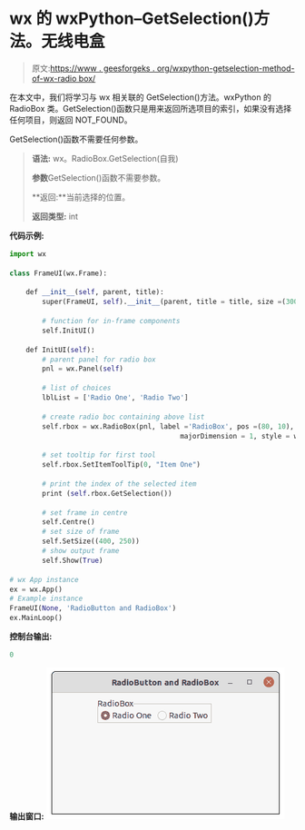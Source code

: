 # wx 的 wxPython–GetSelection()方法。无线电盒

> 原文:[https://www . geesforgeks . org/wxpython-getselection-method-of-wx-radio box/](https://www.geeksforgeeks.org/wxpython-getselection-method-of-wx-radiobox/)

在本文中，我们将学习与 wx 相关联的 GetSelection()方法。wxPython 的 RadioBox 类。GetSelection()函数只是用来返回所选项目的索引，如果没有选择任何项目，则返回 NOT_FOUND。

GetSelection()函数不需要任何参数。

> **语法:** wx。RadioBox.GetSelection(自我)
> 
> **参数**GetSelection()函数不需要参数。
> 
> **返回:**当前选择的位置。
> 
> **返回类型:** int

**代码示例:**

```py
import wx

class FrameUI(wx.Frame):

    def __init__(self, parent, title):
        super(FrameUI, self).__init__(parent, title = title, size =(300, 200))

        # function for in-frame components
        self.InitUI()

    def InitUI(self):
        # parent panel for radio box
        pnl = wx.Panel(self)

        # list of choices
        lblList = ['Radio One', 'Radio Two']

        # create radio boc containing above list
        self.rbox = wx.RadioBox(pnl, label ='RadioBox', pos =(80, 10), choices = lblList,
                                          majorDimension = 1, style = wx.RA_SPECIFY_ROWS)

        # set tooltip for first tool
        self.rbox.SetItemToolTip(0, "Item One")

        # print the index of the selected item
        print (self.rbox.GetSelection())

        # set frame in centre
        self.Centre()
        # set size of frame
        self.SetSize((400, 250))
        # show output frame
        self.Show(True)

# wx App instance
ex = wx.App()
# Example instance
FrameUI(None, 'RadioButton and RadioBox')
ex.MainLoop()
```

**控制台输出:**

```py
0

```

**输出窗口:**
![](img/7f9789de9d7df84117d24eec864cd95f.png)